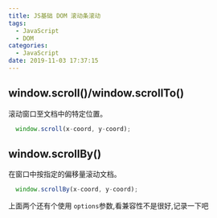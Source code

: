 ```yaml
---
title: JS基础 DOM 滚动条滚动
tags:
  - JavaScript
  - DOM
categories:
  - JavaScript
date: 2019-11-03 17:37:15
---
```

## window.scroll()/window.scrollTo()

滚动窗口至文档中的特定位置。

```javascript
  window.scroll(x-coord, y-coord);
```

## window.scrollBy()

在窗口中按指定的偏移量滚动文档。

```javascript
  window.scrollBy(x-coord, y-coord);
```

上面两个还有个使用 `options`参数,看兼容性不是很好,记录一下吧